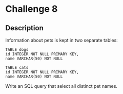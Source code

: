 # Challenge 8

## Description
Information about pets is kept in two separate tables:

```
TABLE dogs
id INTEGER NOT NULL PRIMARY KEY,
name VARCHAR(50) NOT NULL

TABLE cats
id INTEGER NOT NULL PRIMARY KEY,
name VARCHAR(50) NOT NULL
```


Write an SQL query that select all distinct pet names.
